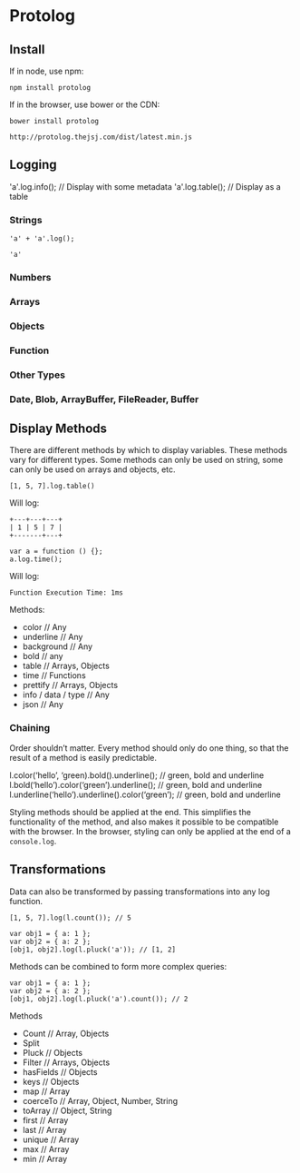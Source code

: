 # Protolog


## Install

If in node, use npm:
```
npm install protolog
```

If in the browser, use bower or the CDN:
```
bower install protolog
```

```
http://protolog.thejsj.com/dist/latest.min.js
```

## Logging


'a'.log.info(); // Display with some metadata
'a'.log.table(); // Display as a table


### Strings

```
'a' + 'a'.log();
```

```
'a'
```

### Numbers


### Arrays

### Objects

### Function

### Other Types

### Date, Blob, ArrayBuffer, FileReader, Buffer


## Display Methods

There are different methods by which to display variables. These methods vary for different types. Some methods can only be used on string, some can only be used on arrays and objects, etc.

```
[1, 5, 7].log.table()
```
Will log:
```
+---+---+---+
| 1 | 5 | 7 |
+-------+---+
```

```
var a = function () {};
a.log.time();
```
Will log:

```
Function Execution Time: 1ms
```

Methods:
- color // Any
- underline // Any
- background // Any
- bold // any
- table // Arrays, Objects
- time // Functions
- prettify // Arrays, Objects
- info / data / type // Any
- json // Any

### Chaining 

Order shouldn’t matter. Every method should only do one thing, so that the result of a method is easily predictable.

l.color(‘hello’, ‘green).bold().underline(); // green, bold and underline
l.bold(‘hello’).color(‘green’).underline(); // green, bold and underline
l.underline(‘hello’).underline().color(‘green’); // green, bold and underline

Styling methods should be applied at the end. This simplifies the functionality of the method, and also makes it possible to be compatible with the browser. In the browser, styling can only be applied at the end of a `console.log`.

## Transformations

Data can also be transformed by passing transformations into any log function.

```
[1, 5, 7].log(l.count()); // 5
```

```
var obj1 = { a: 1 };
var obj2 = { a: 2 };
[obj1, obj2].log(l.pluck('a')); // [1, 2]
```
Methods can be combined to form more complex queries:

```
var obj1 = { a: 1 };
var obj2 = { a: 2 };
[obj1, obj2].log(l.pluck('a').count()); // 2
```

Methods

- Count // Array, Objects
- Split
- Pluck // Objects
- Filter // Arrays, Objects
- hasFields // Objects
- keys // Objects
- map // Array
- coerceTo // Array, Object, Number, String
- toArray // Object, String
- first // Array
- last // Array
- unique // Array
- max // Array
- min // Array
